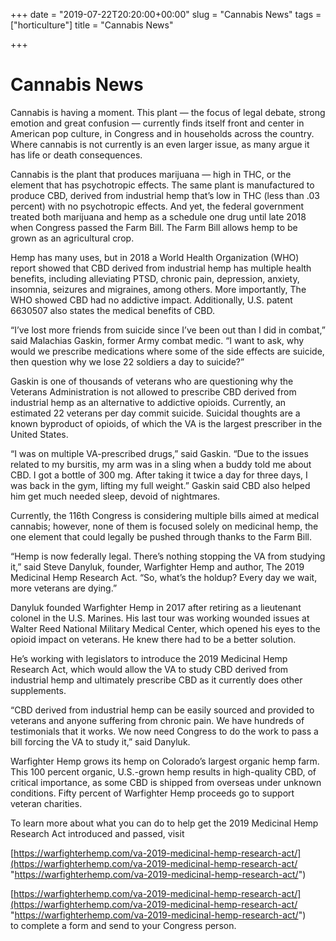 +++
date = "2019-07-22T20:20:00+00:00"
slug = "Cannabis News"
tags = ["horticulture"]
title = "Cannabis News"

+++

# Cannabis News

Cannabis is having a moment. This plant — the focus of legal debate, strong emotion and great confusion — currently finds itself front and center in American pop culture, in Congress and in households across the country. Where cannabis is not currently is an even larger issue, as many argue it has life or death consequences.  
  
Cannabis is the plant that produces marijuana — high in THC, or the element that has psychotropic effects. The same plant is manufactured to produce CBD, derived from industrial hemp that’s low in THC (less than .03 percent) with no psychotropic effects. And yet, the federal government treated both marijuana and hemp as a schedule one drug until late 2018 when Congress passed the Farm Bill. The Farm Bill allows hemp to be grown as an agricultural crop.  
  
Hemp has many uses, but in 2018 a World Health Organization (WHO) report showed that CBD derived from industrial hemp has multiple health benefits, including alleviating PTSD, chronic pain, depression, anxiety, insomnia, seizures and migraines, among others. More importantly, The WHO showed CBD had no addictive impact. Additionally, U.S. patent 6630507 also states the medical benefits of CBD.  
  
“I’ve lost more friends from suicide since I’ve been out than I did in combat,” said Malachias Gaskin, former Army combat medic. “I want to ask, why would we prescribe medications where some of the side effects are suicide, then question why we lose 22 soldiers a day to suicide?”  
  
Gaskin is one of thousands of veterans who are questioning why the Veterans Administration is not allowed to prescribe CBD derived from industrial hemp as an alternative to addictive opioids. Currently, an estimated 22 veterans per day commit suicide. Suicidal thoughts are a known byproduct of opioids, of which the VA is the largest prescriber in the United States.  
  
“I was on multiple VA-prescribed drugs,” said Gaskin. “Due to the issues related to my bursitis, my arm was in a sling when a buddy told me about CBD. I got a bottle of 300 mg. After taking it twice a day for three days, I was back in the gym, lifting my full weight.” Gaskin said CBD also helped him get much needed sleep, devoid of nightmares.  
  
Currently, the 116th Congress is considering multiple bills aimed at medical cannabis; however, none of them is focused solely on medicinal hemp, the one element that could legally be pushed through thanks to the Farm Bill.  
  
“Hemp is now federally legal. There’s nothing stopping the VA from studying it,” said Steve Danyluk, founder, Warfighter Hemp and author, The 2019 Medicinal Hemp Research Act. “So, what’s the holdup? Every day we wait, more veterans are dying.”  
  
Danyluk founded Warfighter Hemp in 2017 after retiring as a lieutenant colonel in the U.S. Marines. His last tour was working wounded issues at Walter Reed National Military Medical Center, which opened his eyes to the opioid impact on veterans. He knew there had to be a better solution.  
  
He’s working with legislators to introduce the 2019 Medicinal Hemp Research Act, which would allow the VA to study CBD derived from industrial hemp and ultimately prescribe CBD as it currently does other supplements.  
  
“CBD derived from industrial hemp can be easily sourced and provided to veterans and anyone suffering from chronic pain. We have hundreds of testimonials that it works. We now need Congress to do the work to pass a bill forcing the VA to study it,” said Danyluk.  
  
Warfighter Hemp grows its hemp on Colorado’s largest organic hemp farm. This 100 percent organic, U.S.-grown hemp results in high-quality CBD, of critical importance, as some CBD is shipped from overseas under unknown conditions. Fifty percent of Warfighter Hemp proceeds go to support veteran charities.  
  
To learn more about what you can do to help get the 2019 Medicinal Hemp Research Act introduced and passed, visit   
  
[https://warfighterhemp.com/va-2019-medicinal-hemp-research-act/](https://warfighterhemp.com/va-2019-medicinal-hemp-research-act/ "https://warfighterhemp.com/va-2019-medicinal-hemp-research-act/")  
  
[https://warfighterhemp.com/va-2019-medicinal-hemp-research-act/](https://warfighterhemp.com/va-2019-medicinal-hemp-research-act/ "https://warfighterhemp.com/va-2019-medicinal-hemp-research-act/")  
to complete a form and send to your Congress person.
